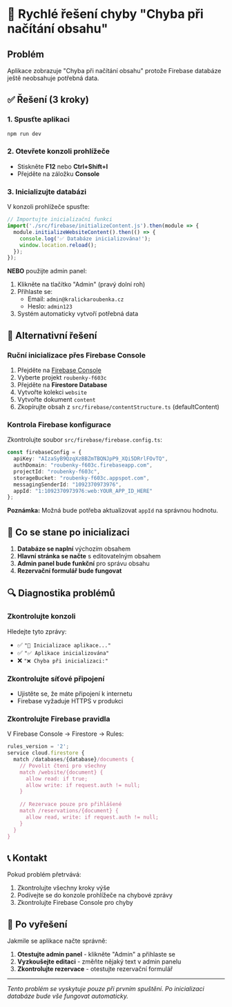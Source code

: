 # 🚨 Rychlé řešení chyby "Chyba při načítání obsahu"

## Problém
Aplikace zobrazuje "Chyba při načítání obsahu" protože Firebase databáze ještě neobsahuje potřebná data.

## ✅ Řešení (3 kroky)

### 1. Spusťte aplikaci
```bash
npm run dev
```

### 2. Otevřete konzoli prohlížeče
- Stiskněte **F12** nebo **Ctrl+Shift+I**
- Přejděte na záložku **Console**

### 3. Inicializujte databázi
V konzoli prohlížeče spusťte:

```javascript
// Importujte inicializační funkci
import('./src/firebase/initializeContent.js').then(module => {
  module.initializeWebsiteContent().then(() => {
    console.log('✅ Databáze inicializována!');
    window.location.reload();
  });
});
```

**NEBO** použijte admin panel:

1. Klikněte na tlačítko "Admin" (pravý dolní roh)
2. Přihlaste se:
   - Email: `admin@kralickaroubenka.cz`
   - Heslo: `admin123`
3. Systém automaticky vytvoří potřebná data

## 🔧 Alternativní řešení

### Ruční inicializace přes Firebase Console
1. Přejděte na [Firebase Console](https://console.firebase.google.com)
2. Vyberte projekt `roubenky-f603c`
3. Přejděte na **Firestore Database**
4. Vytvořte kolekci `website`
5. Vytvořte dokument `content`
6. Zkopírujte obsah z `src/firebase/contentStructure.ts` (defaultContent)

### Kontrola Firebase konfigurace
Zkontrolujte soubor `src/firebase/firebase.config.ts`:

```typescript
const firebaseConfig = {
  apiKey: "AIzaSyB9QzqXzBBZmTBQNJpP9_XQi5DRrlFOvTQ",
  authDomain: "roubenky-f603c.firebaseapp.com",
  projectId: "roubenky-f603c",
  storageBucket: "roubenky-f603c.appspot.com",
  messagingSenderId: "1092370973976",
  appId: "1:1092370973976:web:YOUR_APP_ID_HERE"
};
```

**Poznámka:** Možná bude potřeba aktualizovat `appId` na správnou hodnotu.

## 🎯 Co se stane po inicializaci

1. **Databáze se naplní** výchozím obsahem
2. **Hlavní stránka se načte** s editovatelným obsahem
3. **Admin panel bude funkční** pro správu obsahu
4. **Rezervační formulář bude fungovat**

## 🔍 Diagnostika problémů

### Zkontrolujte konzoli
Hledejte tyto zprávy:
- ✅ `"🔄 Inicializace aplikace..."`
- ✅ `"✅ Aplikace inicializována"`
- ❌ `"❌ Chyba při inicializaci:"`

### Zkontrolujte síťové připojení
- Ujistěte se, že máte připojení k internetu
- Firebase vyžaduje HTTPS v produkci

### Zkontrolujte Firebase pravidla
V Firebase Console → Firestore → Rules:

```javascript
rules_version = '2';
service cloud.firestore {
  match /databases/{database}/documents {
    // Povolit čtení pro všechny
    match /website/{document} {
      allow read: if true;
      allow write: if request.auth != null;
    }
    
    // Rezervace pouze pro přihlášené
    match /reservations/{document} {
      allow read, write: if request.auth != null;
    }
  }
}
```

## 📞 Kontakt

Pokud problém přetrvává:
1. Zkontrolujte všechny kroky výše
2. Podívejte se do konzole prohlížeče na chybové zprávy
3. Zkontrolujte Firebase Console pro chyby

## 🚀 Po vyřešení

Jakmile se aplikace načte správně:
1. **Otestujte admin panel** - klikněte "Admin" a přihlaste se
2. **Vyzkoušejte editaci** - změňte nějaký text v admin panelu
3. **Zkontrolujte rezervace** - otestujte rezervační formulář

---

*Tento problém se vyskytuje pouze při prvním spuštění. Po inicializaci databáze bude vše fungovat automaticky.*